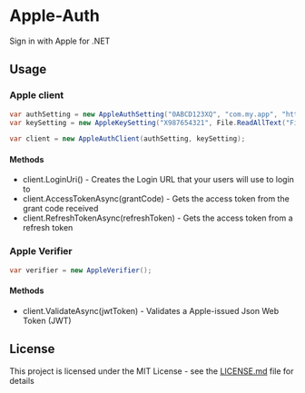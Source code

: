 # Apple-Auth

Sign in with Apple for .NET

## Usage

### Apple client

```csharp
var authSetting = new AppleAuthSetting("0ABCD123XQ", "com.my.app", "https://my.com/apple/redirect");
var keySetting = new AppleKeySetting("X987654321", File.ReadAllText("Files/key.p8"));

var client = new AppleAuthClient(authSetting, keySetting);
```

#### Methods

- client.LoginUri() - Creates the Login URL that your users will use to login to
- client.AccessTokenAsync(grantCode) - Gets the access token from the grant code received
- client.RefreshTokenAsync(refreshToken) - Gets the access token from a refresh token

### Apple Verifier

```csharp
var verifier = new AppleVerifier();
```

#### Methods

- client.ValidateAsync(jwtToken) - Validates a Apple-issued Json Web Token (JWT)

## License

This project is licensed under the MIT License - see the [LICENSE.md](LICENSE.md) file for details
